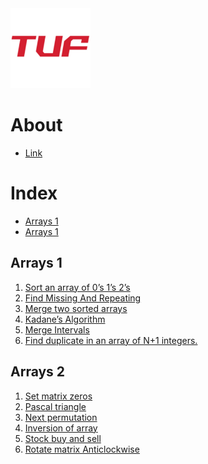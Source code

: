 <img height="128" src="../../img/tuf.jpg">

# About

* [Link](https://docs.google.com/document/d/1SM92efk8oDl8nyVw8NHPnbGexTS9W-1gmTEYfEurLWQ) 

# Index

- [Arrays 1](#Arrays-1)
- [Arrays 1](#Arrays-2)

## Arrays 1

1. [Sort an array of 0’s 1’s 2’s](012.cpp)
1. [Find Missing And Repeating](find_missing_and_repeating.cpp)
1. [Merge two sorted arrays](array_merge_without_extra_space.cpp)
1. [Kadane’s Algorithm](array_merge_without_extra_space.cpp)
1. [Merge Intervals](merge_intervals.cpp)
1. [Find duplicate in an array of N+1 integers.](array_duplicates.cpp)

## Arrays 2

1. [Set matrix zeros](set_matrix_zeroes.cpp)
1. [Pascal triangle](pascal_triangle.cpp)
1. [Next permutation](next_permutation.cpp)
1. [Inversion of array]()
1. [Stock buy and sell](buy_sell_stocks.cpp)
1. [Rotate matrix Anticlockwise](rotate_matrix_anti_90.cpp)

